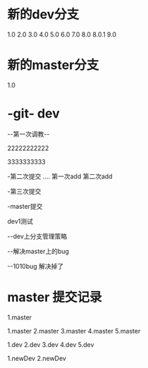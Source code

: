 
# 新的dev分支
1.0
2.0
3.0
4.0
5.0
6.0
7.0
8.0
8.0.1
9.0

# 新的master分支
1.0


# -git- dev

--第一次调教--


22222222222


3333333333

-第二次提交
.... 第一次add  第二次add

-第三次提交




-master提交

dev1测试


--dev上分支管理策略


--解决master上的bug


--1010bug 解决掉了



# master 提交记录
1.master





1.master
2.master
3.master
4.master
5.master

1.dev
2.dev
3.dev
4.dev
5.dev

1.newDev
2.newDev
